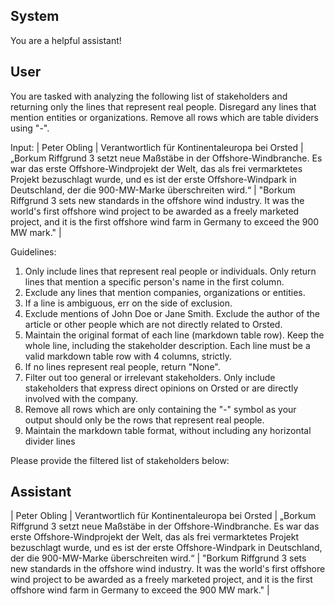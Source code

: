## System

You are a helpful assistant!

## User


You are tasked with analyzing the following list of stakeholders and returning only the lines that represent real people. Disregard any lines that mention entities or organizations. Remove all rows which are table dividers using "-".

Input:
| Peter Obling | Verantwortlich für Kontinentaleuropa bei Orsted | „Borkum Riffgrund 3 setzt neue Maßstäbe in der Offshore-Windbranche. Es war das erste Offshore-Windprojekt der Welt, das als frei vermarktetes Projekt bezuschlagt wurde, und es ist der erste Offshore-Windpark in Deutschland, der die 900-MW-Marke überschreiten wird.“ | "Borkum Riffgrund 3 sets new standards in the offshore wind industry. It was the world's first offshore wind project to be awarded as a freely marketed project, and it is the first offshore wind farm in Germany to exceed the 900 MW mark." |

Guidelines:
1. Only include lines that represent real people or individuals. Only return lines that mention a specific person's name in the first column.
2. Exclude any lines that mention companies, organizations or entities.
3. If a line is ambiguous, err on the side of exclusion.
4. Exclude mentions of John Doe or Jane Smith. Exclude the author of the article or other people which are not directly related to Orsted.
5. Maintain the original format of each line (markdown table row). Keep the whole line, including the stakeholder description. Each line must be a valid markdown table row with 4 columns, strictly.
6. If no lines represent real people, return "None".
7. Filter out too general or irrelevant stakeholders. Only include stakeholders that express direct opinions on Orsted or are directly involved with the company.
8. Remove all rows which are only containing the "-" symbol as your output should only be the rows that represent real people.
9. Maintain the markdown table format, without including any horizontal divider lines

Please provide the filtered list of stakeholders below:
        

## Assistant

| Peter Obling | Verantwortlich für Kontinentaleuropa bei Orsted | „Borkum Riffgrund 3 setzt neue Maßstäbe in der Offshore-Windbranche. Es war das erste Offshore-Windprojekt der Welt, das als frei vermarktetes Projekt bezuschlagt wurde, und es ist der erste Offshore-Windpark in Deutschland, der die 900-MW-Marke überschreiten wird.“ | "Borkum Riffgrund 3 sets new standards in the offshore wind industry. It was the world's first offshore wind project to be awarded as a freely marketed project, and it is the first offshore wind farm in Germany to exceed the 900 MW mark." |

